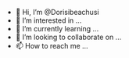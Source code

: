 - 👋 Hi, I’m @Dorisibeachusi
- 👀 I’m interested in ...
- 🌱 I’m currently learning ...
- 💞️ I’m looking to collaborate on ...
- 📫 How to reach me ...

<!---
Dorisibeachusi is a ✨ special ✨ repository because its `README.md` (this file) appears on your GitHub profile.
You can click the Preview link to take a look at your changes.
--->
